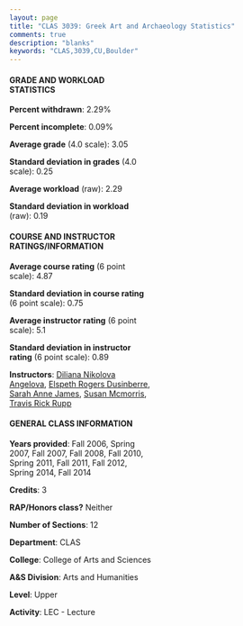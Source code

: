 ```yaml
---
layout: page
title: "CLAS 3039: Greek Art and Archaeology Statistics"
comments: true
description: "blanks"
keywords: "CLAS,3039,CU,Boulder"
---
```

<head>
<script src="https://ajax.googleapis.com/ajax/libs/jquery/2.1.3/jquery.min.js"></script>
<script src="https://dl.dropboxusercontent.com/s/pc42nxpaw1ea4o9/highcharts.js?dl=0"></script>
<!-- <script src="../assets/js/highcharts.js"></script> -->
<style type="text/css">@font-face {
	font-family: "Bebas Neue";
	src: url(https://www.filehosting.org/file/details/544349/BebasNeue Regular.otf) format("opentype");
	}
	h1.Bebas { 
		font-family: "Bebas Neue", Verdana, Tahoma;
	}
</style>
</head>
<body>
	<div id="container" style="float: right; width: 45%; height: 88%; margin-left: 2.5%; margin-right: 2.5%;"></div>
	<script language="JavaScript">
		$(document).ready(function() {
		var chart = {type: 'column'};
		var title = {text: 'Grade Distribution'};
		var xAxis = {categories: ['A','B','C','D','F'],crosshair: true};
		var yAxis = {min: 0,title: {text: 'Percentage'}};
		var tooltip = {headerFormat: '<center><b><span style="font-size:20px">{point.key}</span></b></center>',
		               pointFormat: '<td style="padding:0"><b>{point.y:.1f}%</b></td>',
		               footerFormat: '</table>',shared: true,useHTML: true};
		var plotOptions = {column: {pointPadding: 0.0,borderWidth: 0}};  
		var credits = {enabled: false};var series= [{name: 'Percent',data: [37.19,43.5,13.96,3.0,2.36,]}];
		var json = {};
		json.chart = chart;
		json.title = title;
		json.tooltip = tooltip;
		json.xAxis = xAxis;
		json.yAxis = yAxis;  
		json.series = series;
		json.plotOptions = plotOptions;  
		json.credits = credits;
		$('#container').highcharts(json);
	});
	</script>
</body>
			   
#### GRADE AND WORKLOAD STATISTICS

**Percent withdrawn**: 2.29%

**Percent incomplete**: 0.09%

**Average grade** (4.0 scale): 3.05

**Standard deviation in grades** (4.0 scale): 0.25

**Average workload** (raw): 2.29

**Standard deviation in workload** (raw): 0.19

#### COURSE AND INSTRUCTOR RATINGS/INFORMATION

**Average course rating** (6 point scale): 4.87

**Standard deviation in course rating** (6 point scale): 0.75

**Average instructor rating** (6 point scale): 5.1

**Standard deviation in instructor rating** (6 point scale): 0.89

**Instructors**: <a href='../../instructors/Diliana_Nikolova_Angelova'>Diliana Nikolova Angelova</a>, <a href='../../instructors/Elspeth_Rogers_Dusinberre'>Elspeth Rogers Dusinberre</a>, <a href='../../instructors/Sarah_Anne_James'>Sarah Anne James</a>, <a href='../../instructors/Susan_Mcmorris'>Susan Mcmorris</a>, <a href='../../instructors/Travis_Rick_Rupp'>Travis Rick Rupp</a>

#### GENERAL CLASS INFORMATION

**Years provided**: Fall 2006, Spring 2007, Fall 2007, Fall 2008, Fall 2010, Spring 2011, Fall 2011, Fall 2012, Spring 2014, Fall 2014

**Credits**: 3

**RAP/Honors class?** Neither

**Number of Sections**: 12

**Department**: CLAS

**College**: College of Arts and Sciences

**A&S Division**: Arts and Humanities

**Level**: Upper

**Activity**: LEC - Lecture
